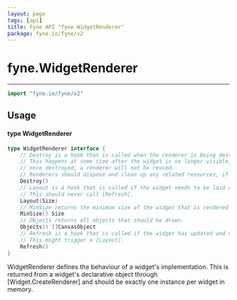 ```yaml
---
layout: page
tags: [api]
title: Fyne API "fyne.WidgetRenderer"
package: fyne.io/fyne/v2
---
```


# fyne.WidgetRenderer
---
```go
import "fyne.io/fyne/v2"
```

## Usage

#### type WidgetRenderer

```go
type WidgetRenderer interface {
	// Destroy is a hook that is called when the renderer is being destroyed.
	// This happens at some time after the widget is no longer visible, and
	// once destroyed, a renderer will not be reused.
	// Renderers should dispose and clean up any related resources, if necessary.
	Destroy()
	// Layout is a hook that is called if the widget needs to be laid out.
	// This should never call [Refresh].
	Layout(Size)
	// MinSize returns the minimum size of the widget that is rendered by this renderer.
	MinSize() Size
	// Objects returns all objects that should be drawn.
	Objects() []CanvasObject
	// Refresh is a hook that is called if the widget has updated and needs to be redrawn.
	// This might trigger a [Layout].
	Refresh()
}
```

WidgetRenderer defines the behaviour of a widget's implementation. This is returned from a widget's declarative object through [Widget.CreateRenderer] and should be exactly one instance per widget in memory.
